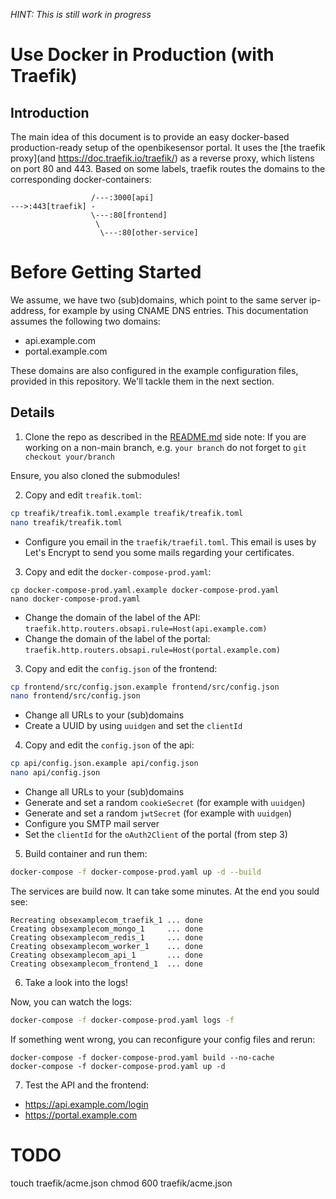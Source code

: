 *HINT: This is still work in progress*

# Use Docker in Production (with Traefik)

## Introduction

The main idea of this document is to provide an easy docker-based production-ready 
setup of the openbikesensor portal. 
It uses the [the traefik proxy](and https://doc.traefik.io/traefik/) as a reverse proxy, 
which listens on port 80 and 443.
Based on some labels, traefik routes the domains to the corresponding docker-containers:

```
                  /---:3000[api]
--->:443[traefik] -
                  \---:80[frontend]
                   \
                    \---:80[other-service]
```

# Before Getting Started

We assume, we have two (sub)domains, which point to the same server ip-address,
for example by using CNAME DNS entries. This documentation assumes the following two domains:

* api.example.com
* portal.example.com

These domains are also configured in the example configuration files,
provided in this repository. We'll tackle them in the next section.

## Details

1) Clone the repo as described in the [README.md](README.md) side note: If you are working on a non-main branch, e.g. ``your branch`` do not forget to ``git checkout your/branch``

Ensure, you also cloned the submodules!

2) Copy and edit `treafik.toml`:

```bash
cp treafik/treafik.toml.example treafik/treafik.toml
nano treafik/treafik.toml
```

* Configure you email in the `traefik/traefil.toml`. 
  This email is uses by Let's Encrypt to send you some mails regarding your certificates.

3) Copy and edit the `docker-compose-prod.yaml`:

```
cp docker-compose-prod.yaml.example docker-compose-prod.yaml
nano docker-compose-prod.yaml
```

* Change the domain of the label of the API:
  `traefik.http.routers.obsapi.rule=Host(api.example.com)`
* Change the domain of the label of the portal:
  `traefik.http.routers.obsapi.rule=Host(portal.example.com)`

3) Copy and edit the `config.json` of the frontend:

```bash
cp frontend/src/config.json.example frontend/src/config.json
nano frontend/src/config.json
```

* Change all URLs to your (sub)domains
* Create a UUID by using `uuidgen` and set the `clientId`

4) Copy and edit the `config.json` of the api:

```bash
cp api/config.json.example api/config.json
nano api/config.json
```

* Change all URLs to your (sub)domains
* Generate and set a random `cookieSecret` (for example with `uuidgen`)
* Generate and set a random `jwtSecret` (for example with `uuidgen`)
* Configure you SMTP mail server
* Set the `clientId` for the `oAuth2Client` of the portal (from step 3)

5) Build container and run them:

```bash
docker-compose -f docker-compose-prod.yaml up -d --build
```

The services are build now. It can take some minutes. 
At the end you sould see:

```
Recreating obsexamplecom_traefik_1 ... done
Creating obsexamplecom_mongo_1     ... done
Creating obsexamplecom_redis_1     ... done
Creating obsexamplecom_worker_1    ... done
Creating obsexamplecom_api_1       ... done
Creating obsexamplecom_frontend_1  ... done
```

6) Take a look into the logs!

Now, you can watch the logs:

```bash
docker-compose -f docker-compose-prod.yaml logs -f
```

If something went wrong, you can reconfigure your config files and rerun:

```
docker-compose -f docker-compose-prod.yaml build --no-cache
docker-compose -f docker-compose-prod.yaml up -d
```

7) Test the API and the frontend:

* https://api.example.com/login
* https://portal.example.com


# TODO

touch traefik/acme.json
chmod 600 traefik/acme.json
